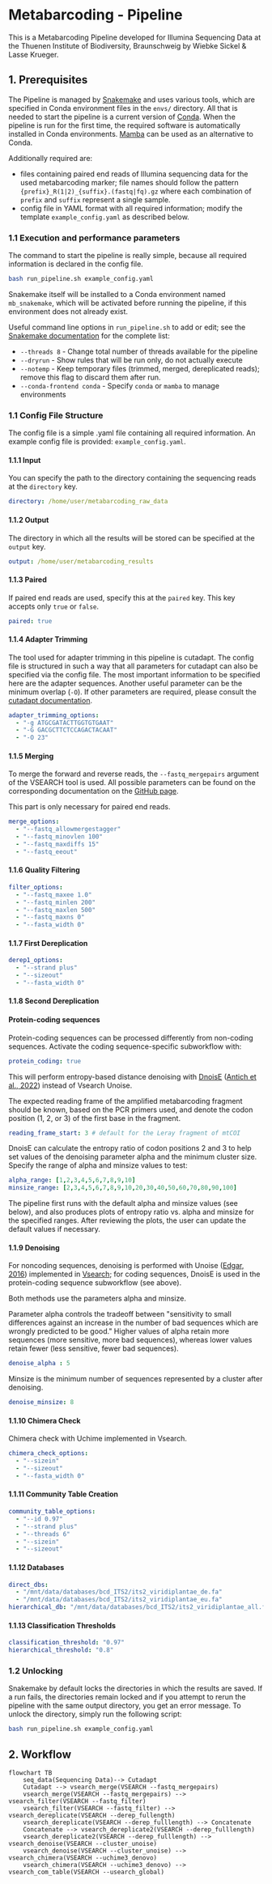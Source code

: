 # Metabarcoding - Pipeline

This is a Metabarcoding Pipeline developed for Illumina Sequencing Data at the
Thuenen Institute of Biodiversity, Braunschweig by Wiebke Sickel & Lasse
Krueger.

## 1. Prerequisites

The Pipeline is managed by [Snakemake](https://snakemake.readthedocs.io/) and
uses various tools, which are specified in Conda environment files in the
`envs/` directory. All that is needed to start the pipeline is a current version
of [Conda](https://docs.conda.io/). When the pipeline is run for the first
time, the required software is automatically installed in Conda environments.
[Mamba](https://mamba.readthedocs.io/) can be used as an alternative to Conda.

Additionally required are:
- files containing paired end reads of Illumina sequencing data for the used
  metabarcoding marker; file names should follow the pattern
  `{prefix}_R(1|2)_{suffix}.(fastq|fq).gz` where each combination of `prefix`
  and `suffix` represent a single sample.
- config file in YAML format with all required information; modify the template
  `example_config.yaml` as described below.


### 1.1 Execution and performance parameters

The command to start the pipeline is really simple, because all required
information is declared in the config file.

```bash
bash run_pipeline.sh example_config.yaml
```

Snakemake itself will be installed to a Conda environment named `mb_snakemake`,
which will be activated before running the pipeline, if this environment does
not already exist.

Useful command line options in `run_pipeline.sh` to add or edit; see the
[Snakemake documentation](https://snakemake.readthedocs.io/en/stable/executing/cli.html)
for the complete list:

* `--threads 8` - Change total number of threads available for the pipeline
* `--dryrun` - Show rules that will be run only, do not actually execute
* `--notemp` - Keep temporary files (trimmed, merged, dereplicated reads);
               remove this flag to discard them after run.
* `--conda-frontend conda` - Specify `conda` or `mamba` to manage environments


### 1.1 Config File Structure

The config file is a simple .yaml file containing all required information. An
example config file is provided: `example_config.yaml`.

#### 1.1.1 Input

You can specify the path to the directory containing the sequencing reads at
the `directory` key.

```yaml
directory: /home/user/metabarcoding_raw_data
```
#### 1.1.2 Output

The directory in which all the results will be stored can be specified at the
`output` key.

```yaml
output: /home/user/metabarcoding_results
```

#### 1.1.3 Paired
If paired end reads are used, specify this at the `paired` key. This key
accepts only `true` or `false`.

```yaml
paired: true
```

#### 1.1.4 Adapter Trimming

The tool used for adapter trimming in this pipeline is cutadapt. The config
file is structured in such a way that all parameters for cutadapt can also be
specified via the config file. The most important information to be specified
here are the adapter sequences. Another useful parameter can be the minimum
overlap (`-O`). If other parameters are required, please consult the <a
href="https://cutadapt.readthedocs.io/en/stable/index.html" title =
"cutadapt_link"> cutadapt documentation</a>.

```yaml
adapter_trimming_options:
  - "-g ATGCGATACTTGGTGTGAAT"
  - "-G GACGCTTCTCCAGACTACAAT"
  - "-O 23"
```

#### 1.1.5 Merging

To merge the forward and reverse reads, the `--fastq_mergepairs` argument of
the VSEARCH tool is used. All possible parameters can be found on the
corresponding documentation on the <a
href="https://github.com/torognes/vsearch" title = "vsearch_link">GitHub
page</a>.

This part is only necessary for paired end reads.

```yaml
merge_options:
  - "--fastq_allowmergestagger"
  - "--fastq_minovlen 100"
  - "--fastq_maxdiffs 15"
  - "--fastq_eeout"
```

#### 1.1.6 Quality Filtering

```yaml
filter_options:
  - "--fastq_maxee 1.0"
  - "--fastq_minlen 200"
  - "--fastq_maxlen 500"
  - "--fastq_maxns 0"
  - "--fasta_width 0"
```

#### 1.1.7 First Dereplication

```yaml
derep1_options:
  - "--strand plus"
  - "--sizeout"
  - "--fasta_width 0"
```

#### 1.1.8 Second Dereplication

#### Protein-coding sequences

Protein-coding sequences can be processed differently from non-coding sequences.
Activate the coding sequence-specific subworkflow with:

```yaml
protein_coding: true
```

This will perform entropy-based distance denoising with
[DnoisE](https://github.com/adriantich/DnoisE/) ([Antich et al.,
2022](https://doi.org/10.7717/peerj.12758)) instead of Vsearch Unoise.

The expected reading frame of the amplified metabarcoding fragment should be
known, based on the PCR primers used, and denote the codon position (1, 2, or
3) of the first base in the fragment.

```yaml
reading_frame_start: 3 # default for the Leray fragment of mtCOI
```

DnoisE can calculate the entropy ratio of codon positions 2 and 3 to help set
values of the denoising parameter alpha and the minimum cluster size. Specify
the range of alpha and minsize values to test:

```yaml
alpha_range: [1,2,3,4,5,6,7,8,9,10]
minsize_range: [2,3,4,5,6,7,8,9,10,20,30,40,50,60,70,80,90,100]
```

The pipeline first runs with the default alpha and minsize values (see below),
and also produces plots of entropy ratio vs. alpha and minsize for the
specified ranges. After reviewing the plots, the user can update the default
values if necessary.


#### 1.1.9 Denoising

For noncoding sequences, denoising is performed with Unoise ([Edgar,
2016](https://doi.org/10.1101/081257 )) implemented in
[Vsearch](https://github.com/torognes/vsearch); for coding sequences, DnoisE is
used in the protein-coding sequence subworkflow (see above).

Both methods use the parameters alpha and minsize.

Parameter alpha controls the tradeoff between "sensitivity to small differences
against an increase in the number of bad sequences which are wrongly predicted
to be good." Higher values of alpha retain more sequences (more sensitive, more
bad sequences), whereas lower values retain fewer (less sensitive, fewer bad
sequences).

```yaml
denoise_alpha : 5
```

Minsize is the minimum number of sequences represented by a cluster after
denoising.

```yaml
denoise_minsize: 8
```

#### 1.1.10 Chimera Check

Chimera check with Uchime implemented in Vsearch.

```yaml
chimera_check_options:
  - "--sizein"
  - "--sizeout"
  - "--fasta_width 0"
```

#### 1.1.11 Community Table Creation

```yaml
community_table_options:
  - "--id 0.97"
  - "--strand plus"
  - "--threads 6"
  - "--sizein"
  - "--sizeout"
```

#### 1.1.12 Databases

```yaml
direct_dbs:
  - "/mnt/data/databases/bcd_ITS2/its2_viridiplantae_de.fa"
  - "/mnt/data/databases/bcd_ITS2/its2_viridiplantae_eu.fa"
hierarchical_db: "/mnt/data/databases/bcd_ITS2/its2_viridiplantae_all.fa"
```

#### 1.1.13 Classification Thresholds

```yaml
classification_threshold: "0.97"
hierarchical_threshold: "0.8"
```

### 1.2 Unlocking
Snakemake by default locks the directories in which the results are saved. If a
run fails, the directories remain locked and if you attempt to rerun the
pipeline with the same output directory, you get an error message. To unlock
the directory, simply run the following script:

```bash
bash run_pipeline.sh example_config.yaml
```

## 2. Workflow

```mermaid
flowchart TB
    seq_data(Sequencing Data)--> Cutadapt
    Cutadapt --> vsearch_merge(VSEARCH --fastq_mergepairs)
    vsearch_merge(VSEARCH --fastq_mergepairs) --> vsearch_filter(VSEARCH --fastq_filter)
    vsearch_filter(VSEARCH --fastq_filter) --> vsearch_dereplicate(VSEARCH --derep_fullength)
    vsearch_dereplicate(VSEARCH --derep_fulllength) --> Concatenate
    Concatenate --> vsearch_dereplicate2(VSEARCH --derep_fulllength)
    vsearch_dereplicate2(VSEARCH --derep_fulllength) --> vsearch_denoise(VSEARCH --cluster_unoise)
    vsearch_denoise(VSEARCH --cluster_unoise) --> vsearch_chimera(VSEARCH --uchime3_denovo)
    vsearch_chimera(VSEARCH --uchime3_denovo) --> vsearch_com_table(VSEARCH --usearch_global)
```
